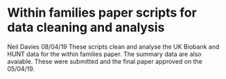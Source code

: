 # Within families paper scripts for data cleaning and analysis
Neil Davies 08/04/19
These scripts clean and analyse the UK Biobank and HUNT data for the within families paper. The summary data are also avaiable. These were submitted and the final paper approved on the 05/04/19.
